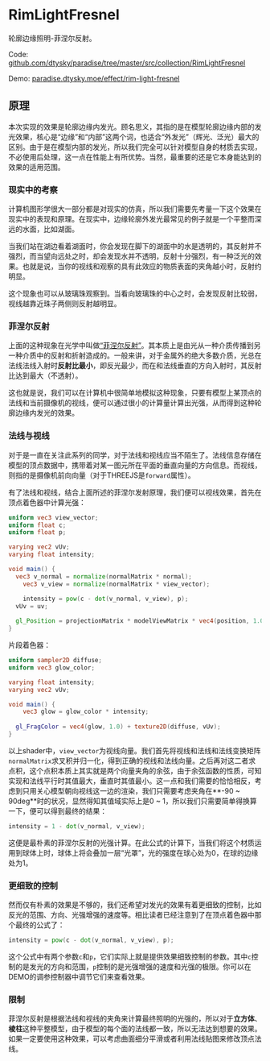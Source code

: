 # RimLightFresnel

轮廓边缘照明-菲涅尔反射。  

Code: [github.com/dtysky/paradise/tree/master/src/collection/RimLightFresnel](http://github.com/dtysky/paradise/tree/master/src/collection/RimLightFresnel)  

Demo: [paradise.dtysky.moe/effect/rim-light-fresnel](http://paradise.dtysky.moe/effect/rim-light-fresnel)  

## 原理

本次实现的效果是轮廓边缘内发光。顾名思义，其指的是在模型轮廓边缘内部的发光效果，核心是“边缘”和“内部”这两个词，也适合“外发光”（辉光、泛光）最大的区别。由于是在模型内部的发光，所以我们完全可以针对模型自身的材质去实现，不必使用后处理，这一点在性能上有所优势。当然，最重要的还是它本身能达到的效果的适用范围。

### 现实中的考察

计算机图形学很大一部分都是对现实的仿真，所以我们需要先考量一下这个效果在现实中的表现和原理。在现实中，边缘轮廓外发光最常见的例子就是一个平整而深远的水面，比如湖面。  

当我们站在湖边看着湖面时，你会发现在脚下的湖面中的水是透明的，其反射并不强烈，而当望向远处之时，却会发现水并不透明，反射十分强烈，有一种泛光的效果。也就是说，当你的视线和观察的具有此效应的物质表面的夹角越小时，反射约明显。  

这个现象也可以从玻璃珠观察到。当看向玻璃珠的中心之时，会发现反射比较弱，视线越靠近珠子两侧则反射越明显。

### 菲涅尔反射

上面的这种现象在光学中叫做[“菲涅尔反射”](https://zh.wikipedia.org/wiki/%E8%8F%B2%E6%B6%85%E8%80%B3%E6%96%B9%E7%A8%8B)。其本质上是由光从一种介质传播到另一种介质中的反射和折射造成的。一般来讲，对于金属外的绝大多数介质，光总在法线法线入射时**反射比最小**，即反光最少，而在和法线垂直的方向入射时，其反射比达到最大（不透射）。  

这也就是说，我们可以在计算机中很简单地模拟这种现象，只要有模型上某顶点的法线和当前摄像机的视线，便可以通过很小的计算量计算出光强，从而得到这种轮廓边缘内发光的效果。

### 法线与视线

对于是一直在关注此系列的同学，对于法线和视线应当不陌生了。法线信息存储在模型的顶点数据中，携带着对某一图元所在平面的垂直向量的方向信息。而视线，则指的是摄像机前向向量（对于THREEJS是`forward`属性）。  

有了法线和视线，结合上面所述的菲涅尔发射原理，我们便可以视线效果，首先在顶点着色器中计算光强：  

```glsl
uniform vec3 view_vector;
uniform float c;
uniform float p;

varying vec2 vUv;
varying float intensity;

void main() {
  vec3 v_normal = normalize(normalMatrix * normal);
	vec3 v_view = normalize(normalMatrix * view_vector);

	intensity = pow(c - dot(v_normal, v_view), p);
  vUv = uv;
	
  gl_Position = projectionMatrix * modelViewMatrix * vec4(position, 1.0);
}
```

片段着色器：

```glsl
uniform sampler2D diffuse;
uniform vec3 glow_color;

varying float intensity;
varying vec2 vUv;

void main() {
	vec3 glow = glow_color * intensity;
  
  gl_FragColor = vec4(glow, 1.0) + texture2D(diffuse, vUv);
}

```

以上shader中，`view_vector`为视线向量。我们首先将视线和法线和法线变换矩阵`normalMatrix`求叉积并归一化，得到正确的视线和法线向量。之后再对这二者求点积，这个点积本质上其实就是两个向量夹角的余弦，由于余弦函数的性质，可知实现和法线平行时其值最大，垂直时其值最小。这一点和我们需要的恰恰相反，考虑到只用关心模型朝向视线这一边的渲染，我们只需要考虑夹角在**-90 ~ 90deg**时的状况，显然得知其值域实际上是0 ~ 1，所以我们只需要简单得换算一下，便可以得到最终的结果：  

```glsl
intensity = 1 - dot(v_normal, v_view);
```

这便是最朴素的菲涅尔反射的光强计算。在此公式的计算下，当我们将这个材质运用到球体上时，球体上将会叠加一层“光罩”，光的强度在球心处为0，在球的边缘处为1。


### 更细致的控制

然而仅有朴素的效果是不够的，我们还希望对发光的效果有着更细致的控制，比如反光的范围、方向、光强增强的速度等。相比读者已经注意到了在顶点着色器中那个最终的公式了：  

```glsl
intensity = pow(c - dot(v_normal, v_view), p);
```

这个公式中有两个参数`c`和`p`，它们实际上就是提供效果细致控制的参数。其中`c`控制的是发光的方向和范围，`p`控制的是光强增强的速度和光强的极限。你可以在DEMO的调参控制器中调节它们来查看效果。

### 限制

菲涅尔反射是根据法线和视线的夹角来计算最终照明的光强的，所以对于**立方体**、**棱柱**这种平整模型，由于模型的每个面的法线都一致，所以无法达到想要的效果。如果一定要使用这种效果，可以考虑曲面细分平滑或者利用法线贴图来修改顶点法线。
